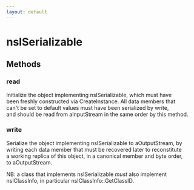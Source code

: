 ```yaml
---
layout: default
---
```


# nsISerializable #

## Methods ##

### read ###
  
Initialize the object implementing nsISerializable, which must have  
been freshly constructed via CreateInstance.  All data members that  
can't be set to default values must have been serialized by write,  
and should be read from aInputStream in the same order by this method.  
  

### write ###
  
Serialize the object implementing nsISerializable to aOutputStream, by  
writing each data member that must be recovered later to reconstitute  
a working replica of this object, in a canonical member and byte order,  
to aOutputStream.  
  
NB: a class that implements nsISerializable *must* also implement  
nsIClassInfo, in particular nsIClassInfo::GetClassID.  
  
